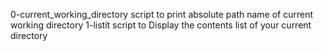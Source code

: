 0-current_working_directory script to print absolute path name of current working directory
1-listit script to Display the contents list of your current directory
